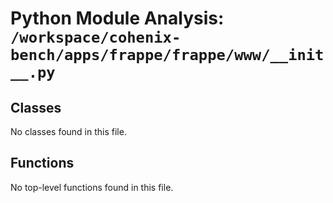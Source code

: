 # Python Module Analysis: `/workspace/cohenix-bench/apps/frappe/frappe/www/__init__.py`

## Classes

No classes found in this file.


## Functions

No top-level functions found in this file.
